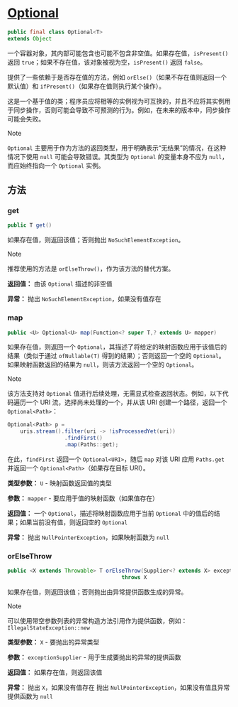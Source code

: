 # [Optional](https://docs.oracle.com/en/java/javase/17/docs/api/java.base/java/util/Optional.html)

```java
public final class Optional<T>
extends Object
```

一个容器对象，其内部可能包含也可能不包含非空值。如果存在值，`isPresent()` 返回 `true`；如果不存在值，该对象被视为空，`isPresent()` 返回 `false`。

提供了一些依赖于是否存在值的方法，例如 `orElse()`（如果不存在值则返回一个默认值）和 `ifPresent()`（如果存在值则执行某个操作）。

这是一个基于值的类；程序员应将相等的实例视为可互换的，并且不应将其实例用于同步操作，否则可能会导致不可预测的行为。例如，在未来的版本中，同步操作可能会失败。

> [!NOTE]
>
> `Optional` 主要用于作为方法的返回类型，用于明确表示“无结果”的情况，在这种情况下使用 `null` 可能会导致错误。其类型为 `Optional` 的变量本身不应为 `null`，而应始终指向一个 `Optional` 实例。

## 方法

### get

```java
public T get()
```

如果存在值，则返回该值；否则抛出 `NoSuchElementException`。

> [!NOTE]
>
> 推荐使用的方法是 `orElseThrow()`，作为该方法的替代方案。

**返回值：**
由该 `Optional` 描述的非空值

**异常：**
抛出 `NoSuchElementException`，如果没有值存在

### map

```java
public <U> Optional<U> map(Function<? super T,? extends U> mapper)
```

如果存在值，则返回一个 `Optional`，其描述了将给定的映射函数应用于该值后的结果（类似于通过 `ofNullable(T)` 得到的结果）；否则返回一个空的 `Optional`。
如果映射函数返回的结果为 `null`，则该方法返回一个空的 `Optional`。

> [!NOTE]
>
> 该方法支持对 `Optional` 值进行后续处理，无需显式检查返回状态。例如，以下代码遍历一个 URI 流，选择尚未处理的一个，并从该 URI 创建一个路径，返回一个 `Optional<Path>`：
>
> ```java
> Optional<Path> p =
>     uris.stream().filter(uri -> !isProcessedYet(uri))
>                   .findFirst()
>                   .map(Paths::get);
> ```
>
> 在此，`findFirst` 返回一个 `Optional<URI>`，随后 `map` 对该 URI 应用 `Paths.get` 并返回一个 `Optional<Path>`（如果存在目标 URI）。

**类型参数：**
`U` - 映射函数返回值的类型

**参数：**
`mapper` - 要应用于值的映射函数（如果值存在）

**返回值：**
一个 `Optional`，描述将映射函数应用于当前 `Optional` 中的值后的结果；如果当前没有值，则返回空的 `Optional`

**异常：**
抛出 `NullPointerException`，如果映射函数为 `null`

### orElseThrow

```java
public <X extends Throwable> T orElseThrow(Supplier<? extends X> exceptionSupplier)
                                    throws X
```

如果存在值，则返回该值；否则抛出由异常提供函数生成的异常。

> [!NOTE]
>
> 可以使用带空参数列表的异常构造方法引用作为提供函数，例如：`IllegalStateException::new`

**类型参数：**
 `X` - 要抛出的异常类型

**参数：**
 `exceptionSupplier` - 用于生成要抛出的异常的提供函数

**返回值：**
 如果存在值，则返回该值

**异常：**
 抛出 `X`，如果没有值存在
 抛出 `NullPointerException`，如果没有值且异常提供函数为 `null`